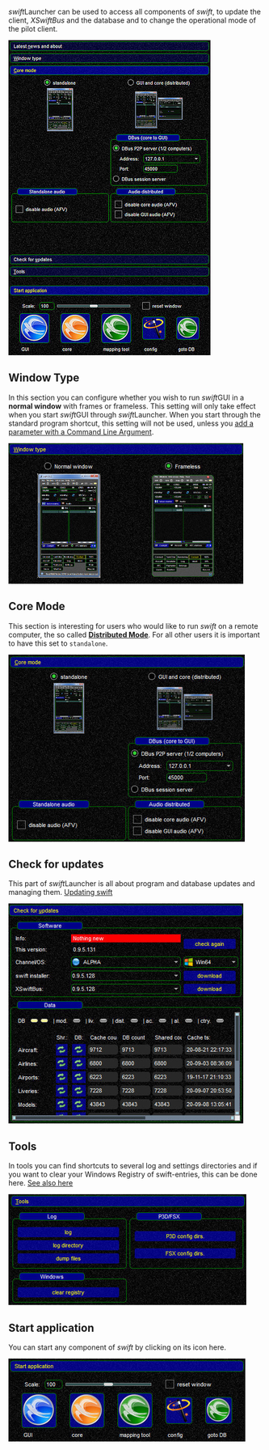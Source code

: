 <!--
    SPDX-FileCopyrightText: Copyright (C) swift Project Community / Contributors
    SPDX-License-Identifier: GFDL-1.3-only
-->

*swift*Launcher can be used to access all components of *swift*, to update the client, *XSwiftBus* and the database and to change the operational mode of the pilot client.

![](./../img/manual_swiftlauncher_overview.jpg)


## Window Type
In this section you can configure whether you wish to run *swift*GUI in a **normal window** with frames or frameless.
This setting will only take effect when you start *swift*GUI through *swift*Launcher.
When you start through the standard program shortcut, this setting will not be used, unless you [add a parameter with a Command Line Argument](./../troubleshooting/command_line_arguments.md).

![](./../img/manual_swiftlauncher_windowtype.jpg)

## Core Mode
This section is interesting for users who would like to run *swift* on a remote computer, the so called **[Distributed Mode](./distributed.md)**.
For all other users it is important to have this set to ``standalone``.

![](./../img/manual_swiftlauncher_coremode.jpg)

## Check for updates
This part of *swift*Launcher is all about program and database updates and managing them.
[Updating swift](./../home/updating/index.md)

![](./../img/manual_swiftlauncher_checkforupdates.jpg)

## Tools
In tools you can find shortcuts to several log and settings directories and if you want to clear your Windows Registry of swift-entries, this can be done here.
[See also here](./../home/uninstall.md)

![](./../img/manual_swiftlauncher_tools.jpg)

## Start application
You can start any component of *swift* by clicking on its icon here.

![](./../img/manual_swiftlauncher_startapplication.jpg)
